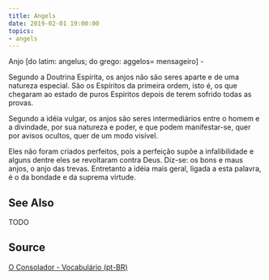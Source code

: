 ```yaml
---
title: Angels
date: 2019-02-01 19:00:00
topics:
- angels
---
```


Anjo [do latim: angelus; do grego: aggelos= mensageiro] - 

Segundo a Doutrina Espírita, os anjos não são seres aparte e de uma natureza especial. 
São os Espíritos da primeira ordem, isto é, os que chegaram ao estado de puros Espíritos 
depois de terem sofrido todas as provas.

Segundo a idéia vulgar, os anjos são seres intermediários entre o homem e a divindade, por sua natureza 
e poder, e que podem manifestar-se, quer por avisos ocultos, quer de um modo visível. 

Eles não foram criados perfeitos, pois a perfeição supõe a infalibilidade e alguns dentre eles se 
revoltaram contra Deus. Diz-se: os bons e maus anjos, o anjo das trevas. Entretanto a idéia mais geral, 
ligada a esta palavra, é o da bondade e da suprema virtude. 

## See Also
TODO

## Source
[O Consolador - Vocabulário (pt-BR)](http://www.oconsolador.com.br/linkfixo/vocabulario/principal.html)

